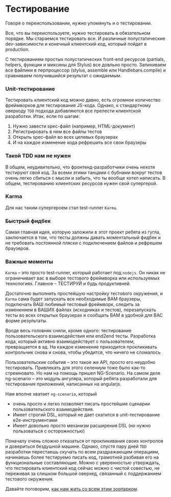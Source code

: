 Тестирование
=============

Говоря о переиспользовании, нужно упомянуть и о тестировании.

Все, что вы переиспользуете, нужно тестировать в обязательном порядке. Мы стараемся тестировать все. И различные полустатические dev-зависимости и конечный клиентский код, который пойдет в production.


С тестированием простых полустатических front-end ресурсов (partials, helpers, функции и миксины для Stylus) все довльно просто. Запихиваем все файлики в перпроцессор (stylus, assemble или Handlebars.compile) и сравниваем получившийся результат с ожидаемым.

### Unit-тестирование

Тестировать клиентский код можно давно, есть огромное количество фреймворков для тестирования JS-кода. Однако, к стандартному оверходу `TDD` подхода добавляются все прелести клиентской разработки. Итак, если по шагам:

1. Нужно завести spec-файл (например, HTML-документ)
2. Регистрировать в нем все файлы тестов
3. Открыть spec–файл во всех целевых браузерах
4. И на каждое изменение кода рефрешить все свои браузеры
 
### Такой TDD нам не нужен
В общем, неудивительно, что фронтенд-разработчики очень нехотя тестируют свой код. За всеми этими танцами с бубнами вокруг тестов очень легко сбиться с мысли и забыть, что ты вообще хотел написать.
В общем, тестированию клиентских ресурсов нужен свой супергерой.

### Karma

Для нас таким супергероем стал test-runner `Karma`. 

### Быстрый фидбек
Самая главная идея, которую заложили в этот проект ребята из гугла, заключается в том, что тесты должны давать моментальный фидбек и не требовать постоянной пляски с подключением файлов и рефрешем браузеров.

### Важные моменты

`Karma` – это просто test-runner, который работает под `nodejs`. Он никак не ограничивает вас в выборе тестового фреймворка или используемых технологиях. Главное – ТЕСТИРУЙ и будь продуктивней.


Достаточно выполнить простейшую настройку тестового окружения, и `Karma` сама будет запускать все необходимые ВАМ браузеры, подключать ВАШ любимый тестовый фреймворк, следить за изменением в ВАШИХ файлах (исходниках и тестов), перезапускать тесты во всех открытых браузерах и сообщать ВАМ в удобной для ВАС форме результаты.

Вроде весь головняк сняли, кроме одного: тестирование пользовательского взаимодействия или end2end тесты.
Разработка кода, который активно взаимодействует с пользователем, превращается в ад. На каждое изменение приходится прокликивать контрольчик снова и снова, чтобы убедится, что ничего не сломалось

Пользовательские события – это такое же API, просто его неудобно тестировать. Привлекать для этого селениум тоже было как-то стремновато. Но нам на помощь пришел NG-Scenario. На самом деле ng-scenario – это модуль ангуляра, который ребята разработали для тестирования приложений, написанных на angularjs.

Нам вполне хватает `ng-scenario`, который
* очень просто и легко позволяет писать простейшие сценарии пользовательского взаимодействия.
* Имеет строгий DSL, который не дает скатится в unit-тестирование e2e-инструментами
* Имеет довольно просто механизм расширения DSL (но нужно пользоваться с осторожностью)


Поначалу очень сложно отказаться от прокликивания своих контролов и довериться бездушной машине. Однако, спустя пару дней `TDD` разработки перестаешь скучать по всем раздражающим операциям, начинаешь более тестируемо писать код, грамотней разбивая его на функциональные составляющие.
Можно с уверенностью утверждать, что тестировать клиентский код сейчас можно с чистой совестью, не переживая за слишком большой оверхед, связанный с поддержанием тестового окружения.


Давайте поговорим, [как нам жить со всем этим зоопарком](tools.md).
